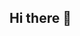 ## Hi there 👋

<!--
**cuica07/cuica07** is a ✨ _special_ ✨ repository because its `README.md` (this file) appears on your GitHub profile.

Here are some ideas to get you started:

- 🔭 I’m currently working with cristiano ronaldo
- 🌱 I’m currently learning about cristiano ronaldo
- 👯 I’m looking to collaborate with cristiano ronaldo
- 🤔 I’m looking for help finding a cristiano ronaldo shirt
- 💬 Ask me about: o cristiano ronaldo
- 📫 How to reach me: with a cristiano ronaldo shirt
- 😄 Pronouns: cris/tiano
- ⚡ Fun fact: i like cristiano ronaldo
